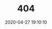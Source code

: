 ---
title: 404
date: 2020-04-27 19:10:10
type: "404"
layout: "404"
description: "This is vacancy :("
---